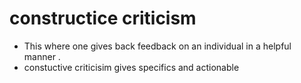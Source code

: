 # constructice criticism

- This where one gives back feedback on an individual in a helpful  manner .
- constuctive criticisim gives specifics  and actionable 